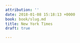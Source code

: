 ```yaml
---
attribution: ''
date: 2018-01-08 15:18:13 +0000
book: book/slug.md
title: New York Times
draft: true

---
```

